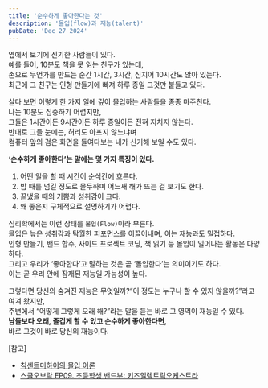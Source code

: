 ```yaml
---
title: '순수하게 좋아한다는 것'
description: '몰입(flow)과 재능(talent)'
pubDate: 'Dec 27 2024'
---
```


옆에서 보기에 신기한 사람들이 있다.  
예를 들어, 10분도 책을 못 읽는 친구가 있는데,   
손으로 무언가를 만드는 순간 1시간, 3시간, 심지어 10시간도 앉아 있는다.   
최근에 그 친구는 인형 만들기에 빠져 하루 종일 그것만 붙들고 있다. 

살다 보면 이렇게 한 가지 일에 깊이 몰입하는 사람들을 종종 마주친다.  
나는 10분도 집중하기 어렵지만,   
그들은 1시간이든 9시간이든 하루 종일이든 전혀 지치지 않는다.  
반대로 그들 눈에는, 허리도 아프지 않느냐며   
컴퓨터 앞의 검은 화면을 들여다보는 내가 신기해 보일 수도 있다.

**‘순수하게 좋아한다’는 말에는 몇 가지 특징이 있다.**  
1. 어떤 일을 할 때 시간이 순식간에 흐른다.  
2. 밥 때를 넘길 정도로 몰두하며 어느새 해가 뜨는 걸 보기도 한다.  
3. 끝냈을 때의 기쁨과 성취감이 크다.  
4. 왜 좋은지 구체적으로 설명하기가 어렵다.

심리학에서는 이런 상태를 `몰입(Flow)`이라 부른다.  
몰입은 높은 성취감과 탁월한 퍼포먼스를 이끌어내며, 이는 재능과도 밀접하다.  
인형 만들기, 밴드 합주, 사이드 프로젝트 코딩, 책 읽기 등 몰입이 일어나는 활동은 다양하다.  
그리고 우리가 ‘좋아한다’고 말하는 것은 곧 ‘몰입한다’는 의미이기도 하다.  
이는 곧 우리 안에 잠재된 재능일 가능성이 높다.

그렇다면 당신의 숨겨진 재능은 무엇일까?“이 정도는 누구나 할 수 있지 않을까?”라고 여겨 왔지만,  
주변에서 “어떻게 그렇게 오래 해?”라는 말을 듣는 바로 그 영역이 재능일 수 있다.  
**남들보다 오래, 즐겁게 할 수 있고 순수하게 좋아한다면,**  
바로 그것이 바로 당신의 재능이다.

[참고]
- [칙센트미하이의 몰입 이론](https://brunch.co.kr/@careerners/167)
- [스쿨오브락 EP09. 초등학생 밴드부: 키즈일렉트릭오케스트라](https://youtu.be/9OEVeyC7cuM)